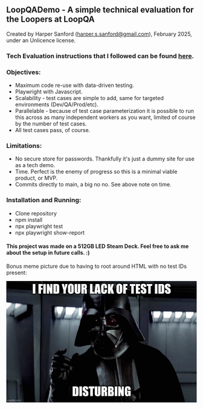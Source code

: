 ## LoopQADemo - A simple technical evaluation for the Loopers at LoopQA

Created by Harper Sanford (harper.s.sanford@gmail.com), February 2025, under an Unlicence license.

### Tech Evaluation instructions that I followed can be found [here](https://docs.google.com/document/d/1oGwPbnNImNIlEkwdMcBCUhgQEPclkDss8iFZP2A8AQ0).

### Objectives:
* Maximum code re-use with data-driven testing.
* Playwright with Javascript.
* Scalability - test cases are simple to add, same for targeted environments (Dev/QA/Prod/etc).
* Parallelable - because of test case parameterization it is possible to run this across as many independent workers as you want, limited of course by the number of test cases.
* All test cases pass, of course.

### Limitations:
* No secure store for passwords.  Thankfully it's just a dummy site for use as a tech demo.
* Time.  Perfect is the enemy of progress so this is a minimal viable product, or MVP.
* Commits directly to main, a big no no.  See above note on time.

### Installation and Running:
* Clone repository
* npm install
* npx playwright test
* npx playwright show-report

#### This project was made on a 512GB LED Steam Deck.  Feel free to ask me about the setup in future calls. :)

Bonus meme picture due to having to root around HTML with no test IDs present:

![Picture of Darth Vader saying "I find your lack of test IDs disturbing.](./lackoftestids.jpg)
